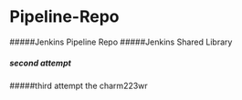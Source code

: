 # Pipeline-Repo
#####Jenkins Pipeline Repo
#####Jenkins Shared Library
##### second attempt
#####third attempt the charm223wr
